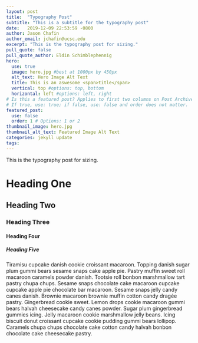 ```yaml
---
layout: post
title:  "Typography Post"
subtitle: "This is a subtitle for the typography post"
date:   2019-12-09 22:53:59 -0800
author: Jason Chafin
author_email: jchafin@ucsc.edu
excerpt: "This is the typography post for sizing."
pull_quote: false
pull_quote_author: Eldin Schimblephennig
hero:
  use: true
  image: hero.jpg #best at 1000px by 450px
  alt_text: Hero Image Alt Text
  title: This is an aswesome <span>title</span>
  vertical: top #options: top, bottom
  horizontal: left #options: left, right
# Is this a featured post? Applies to first two columns on Post Archive Page.
# If true, use: true; if false, use: false and order does not matter.
featured_post:
  use: false
  order: 1 # Options: 1 or 2
thumbnail_image: hero.jpg
thumbnail_alt_text: Featured Image Alt Text
categories: jekyll update
tags:
---
```

This is the typography post for sizing.

# Heading One

## Heading Two

### Heading Three

#### Heading Four

##### Heading Five

Tiramisu cupcake danish cookie croissant macaroon. Topping danish sugar plum gummi bears sesame snaps cake apple pie. Pastry muffin sweet roll macaroon caramels powder danish. Tootsie roll bonbon marshmallow tart pastry chupa chups. Sesame snaps chocolate cake macaroon cupcake cupcake apple pie chocolate bar macaroon. Sesame snaps jelly candy canes danish. Brownie macaroon brownie muffin cotton candy dragée pastry. Gingerbread cookie sweet. Lemon drops cookie macaroon gummi bears halvah cheesecake candy canes powder. Sugar plum gingerbread gummies icing. Jelly macaroon cookie marshmallow jelly beans. Icing biscuit donut croissant cupcake cookie pudding gummi bears lollipop. Caramels chupa chups chocolate cake cotton candy halvah bonbon chocolate cake cheesecake pastry.
